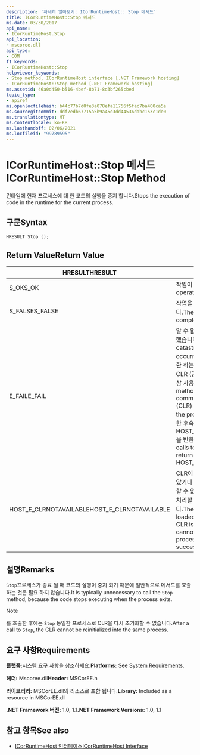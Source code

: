 ```yaml
---
description: '자세히 알아보기: ICorRuntimeHost:: Stop 메서드'
title: ICorRuntimeHost::Stop 메서드
ms.date: 03/30/2017
api_name:
- ICorRuntimeHost.Stop
api_location:
- mscoree.dll
api_type:
- COM
f1_keywords:
- ICorRuntimeHost::Stop
helpviewer_keywords:
- Stop method, ICorRuntimeHost interface [.NET Framework hosting]
- ICorRuntimeHost::Stop method [.NET Framework hosting]
ms.assetid: 46a0d450-b516-4bef-8b71-8d3bf265cbed
topic_type:
- apiref
ms.openlocfilehash: b44c77b7d0fe3a078efa11756f5fac7ba400ca5e
ms.sourcegitcommit: ddf7edb67715a5b9a45e3dd44536dabc153c1de0
ms.translationtype: MT
ms.contentlocale: ko-KR
ms.lasthandoff: 02/06/2021
ms.locfileid: "99789595"
---
```

# <a name="icorruntimehoststop-method"></a><span data-ttu-id="7c645-103">ICorRuntimeHost::Stop 메서드</span><span class="sxs-lookup"><span data-stu-id="7c645-103">ICorRuntimeHost::Stop Method</span></span>

<span data-ttu-id="7c645-104">런타임에 현재 프로세스에 대 한 코드의 실행을 중지 합니다.</span><span class="sxs-lookup"><span data-stu-id="7c645-104">Stops the execution of code in the runtime for the current process.</span></span>  
  
## <a name="syntax"></a><span data-ttu-id="7c645-105">구문</span><span class="sxs-lookup"><span data-stu-id="7c645-105">Syntax</span></span>  
  
```cpp  
HRESULT Stop ();  
```  
  
## <a name="return-value"></a><span data-ttu-id="7c645-106">Return Value</span><span class="sxs-lookup"><span data-stu-id="7c645-106">Return Value</span></span>  
  
|<span data-ttu-id="7c645-107">HRESULT</span><span class="sxs-lookup"><span data-stu-id="7c645-107">HRESULT</span></span>|<span data-ttu-id="7c645-108">설명</span><span class="sxs-lookup"><span data-stu-id="7c645-108">Description</span></span>|  
|-------------|-----------------|  
|<span data-ttu-id="7c645-109">S_OK</span><span class="sxs-lookup"><span data-stu-id="7c645-109">S_OK</span></span>|<span data-ttu-id="7c645-110">작업이 완료되었습니다.</span><span class="sxs-lookup"><span data-stu-id="7c645-110">The operation was successful.</span></span>|  
|<span data-ttu-id="7c645-111">S_FALSE</span><span class="sxs-lookup"><span data-stu-id="7c645-111">S_FALSE</span></span>|<span data-ttu-id="7c645-112">작업을 완료 하지 못했습니다.</span><span class="sxs-lookup"><span data-stu-id="7c645-112">The operation failed to complete.</span></span>|  
|<span data-ttu-id="7c645-113">E_FAIL</span><span class="sxs-lookup"><span data-stu-id="7c645-113">E_FAIL</span></span>|<span data-ttu-id="7c645-114">알 수 없는 치명적인 오류가 발생 했습니다.</span><span class="sxs-lookup"><span data-stu-id="7c645-114">An unknown, catastrophic failure occurred.</span></span> <span data-ttu-id="7c645-115">메서드가 E_FAIL 반환 하는 경우 해당 프로세스에서 CLR (공용 언어 런타임)을 더 이상 사용할 수 없습니다.</span><span class="sxs-lookup"><span data-stu-id="7c645-115">If a method returns E_FAIL, the common language runtime (CLR) is no longer usable in the process.</span></span> <span data-ttu-id="7c645-116">호스팅 Api에 대 한 후속 호출은 HOST_E_CLRNOTAVAILABLE을 반환 합니다.</span><span class="sxs-lookup"><span data-stu-id="7c645-116">Subsequent calls to any hosting APIs return HOST_E_CLRNOTAVAILABLE.</span></span>|  
|<span data-ttu-id="7c645-117">HOST_E_CLRNOTAVAILABLE</span><span class="sxs-lookup"><span data-stu-id="7c645-117">HOST_E_CLRNOTAVAILABLE</span></span>|<span data-ttu-id="7c645-118">CLR이 프로세스에 로드 되지 않았거나 CLR이 관리 코드를 실행할 수 없거나 호출을 성공적으로 처리할 수 없는 상태에 있습니다.</span><span class="sxs-lookup"><span data-stu-id="7c645-118">The CLR has not been loaded into a process, or the CLR is in a state in which it cannot run managed code or process the call successfully.</span></span>|  
  
## <a name="remarks"></a><span data-ttu-id="7c645-119">설명</span><span class="sxs-lookup"><span data-stu-id="7c645-119">Remarks</span></span>  

 <span data-ttu-id="7c645-120">`Stop`프로세스가 종료 될 때 코드의 실행이 중지 되기 때문에 일반적으로 메서드를 호출 하는 것은 필요 하지 않습니다.</span><span class="sxs-lookup"><span data-stu-id="7c645-120">It is typically unnecessary to call the `Stop` method, because the code stops executing when the process exits.</span></span>  
  
> [!NOTE]
> <span data-ttu-id="7c645-121">를 호출한 후에는 `Stop` 동일한 프로세스로 CLR을 다시 초기화할 수 없습니다.</span><span class="sxs-lookup"><span data-stu-id="7c645-121">After a call to `Stop`, the CLR cannot be reinitialized into the same process.</span></span>  
  
## <a name="requirements"></a><span data-ttu-id="7c645-122">요구 사항</span><span class="sxs-lookup"><span data-stu-id="7c645-122">Requirements</span></span>  

 <span data-ttu-id="7c645-123">**플랫폼:**[시스템 요구 사항](../../get-started/system-requirements.md)을 참조하세요.</span><span class="sxs-lookup"><span data-stu-id="7c645-123">**Platforms:** See [System Requirements](../../get-started/system-requirements.md).</span></span>  
  
 <span data-ttu-id="7c645-124">**헤더:** Mscoree.dll</span><span class="sxs-lookup"><span data-stu-id="7c645-124">**Header:** MSCorEE.h</span></span>  
  
 <span data-ttu-id="7c645-125">**라이브러리:** MSCorEE.dll의 리소스로 포함 됩니다.</span><span class="sxs-lookup"><span data-stu-id="7c645-125">**Library:** Included as a resource in MSCorEE.dll</span></span>  
  
 <span data-ttu-id="7c645-126">**.NET Framework 버전:** 1.0, 1.1</span><span class="sxs-lookup"><span data-stu-id="7c645-126">**.NET Framework Versions:** 1.0, 1.1</span></span>  
  
## <a name="see-also"></a><span data-ttu-id="7c645-127">참고 항목</span><span class="sxs-lookup"><span data-stu-id="7c645-127">See also</span></span>

- [<span data-ttu-id="7c645-128">ICorRuntimeHost 인터페이스</span><span class="sxs-lookup"><span data-stu-id="7c645-128">ICorRuntimeHost Interface</span></span>](icorruntimehost-interface.md)
